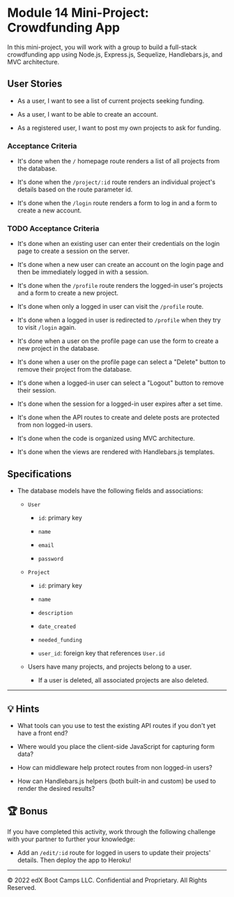 # Module 14 Mini-Project: Crowdfunding App

In this mini-project, you will work with a group to build a full-stack crowdfunding app using Node.js, Express.js, Sequelize, Handlebars.js, and MVC architecture.

## User Stories

* As a user, I want to see a list of current projects seeking funding.

* As a user, I want to be able to create an account.

* As a registered user, I want to post my own projects to ask for funding.

### Acceptance Criteria

* It's done when the `/` homepage route renders a list of all projects from the database.

* It's done when the `/project/:id` route renders an individual project's details based on the route parameter id.

* It's done when the `/login` route renders a form to log in and a form to create a new account.

### TODO Acceptance Criteria

* It's done when an existing user can enter their credentials on the login page to create a session on the server.

* It's done when a new user can create an account on the login page and then be immediately logged in with a session.

* It's done when the `/profile` route renders the logged-in user's projects and a form to create a new project.

* It's done when only a logged in user can visit the `/profile` route.

* It's done when a logged in user is redirected to `/profile` when they try to visit `/login` again.

* It's done when a user on the profile page can use the form to create a new project in the database.

* It's done when a user on the profile page can select a "Delete" button to remove their project from the database.

* It's done when a logged-in user can select a "Logout" button to remove their session.

* It's done when the session for a logged-in user expires after a set time.

* It's done when the API routes to create and delete posts are protected from non logged-in users.

* It's done when the code is organized using MVC architecture.

* It's done when the views are rendered with Handlebars.js templates.

## Specifications 

* The database models have the following fields and associations:

  * `User`

    * `id`: primary key

    * `name`

    * `email`

    * `password`

  * `Project`

    * `id`: primary key

    * `name`

    * `description`

    * `date_created`

    * `needed_funding`

    * `user_id`: foreign key that references `User.id`

  * Users have many projects, and projects belong to a user.

    * If a user is deleted, all associated projects are also deleted.

---

## 💡 Hints

* What tools can you use to test the existing API routes if you don't yet have a front end?

* Where would you place the client-side JavaScript for capturing form data?

* How can middleware help protect routes from non logged-in users?

* How can Handlebars.js helpers (both built-in and custom) be used to render the desired results?

## 🏆 Bonus

If you have completed this activity, work through the following challenge with your partner to further your knowledge:

* Add an `/edit/:id` route for logged in users to update their projects' details. Then deploy the app to Heroku!

---
© 2022 edX Boot Camps LLC. Confidential and Proprietary. All Rights Reserved.
